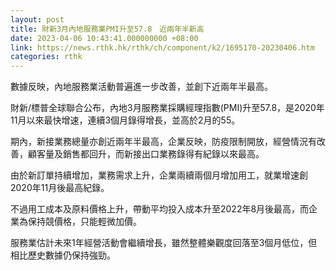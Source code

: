 ```yaml
---
layout: post
title: 財新3月內地服務業PMI升至57.8　近兩年半新高
date: 2023-04-06 10:43:41.000000000 +08:00
link: https://news.rthk.hk/rthk/ch/component/k2/1695170-20230406.htm
categories: rthk
---
```


數據反映，內地服務業活動普遍進一步改善，並創下近兩年半最高。

財新/標普全球聯合公布，內地3月服務業採購經理指數(PMI)升至57.8，是2020年11月以來最快增速，連續3個月錄得增長，並高於2月的55。

期內，新接業務總量亦創近兩年半最高，企業反映，防疫限制開放，經營情況有改善，顧客量及銷售都回升，而新接出口業務錄得有紀錄以來最高。

由於新訂單持續增加，業務需求上升，企業兩續兩個月增加用工，就業增速創2020年11月後最高紀錄。

不過用工成本及原料價格上升，帶動平均投入成本升至2022年8月後最高，而企業為保持競價格，只能輕微加價。

服務業估計未來1年經營活動會繼續增長，雖然整體樂觀度回落至3個月低位，但相比歷史數據仍保持強勁。
